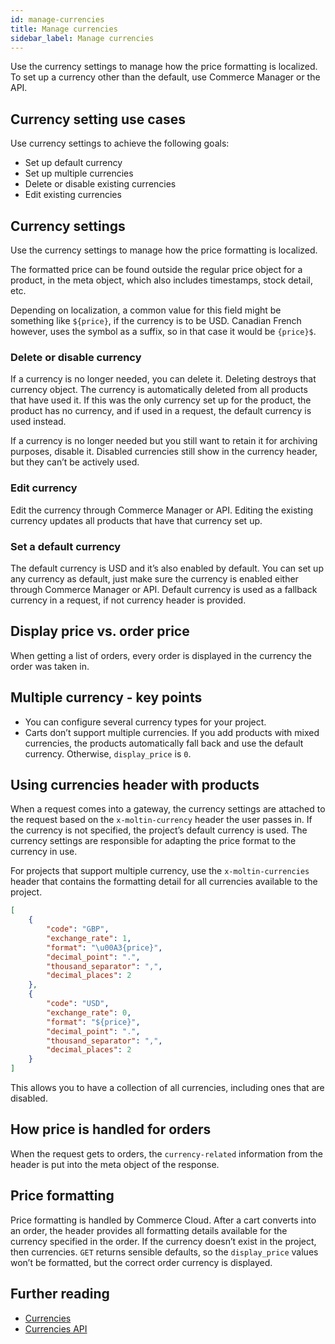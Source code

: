 ```yaml
---
id: manage-currencies
title: Manage currencies
sidebar_label: Manage currencies
---
```


Use the currency settings to manage how the price formatting is localized. To set up a currency other than the default, use Commerce Manager or the API.

## Currency setting use cases

Use currency settings to achieve the following goals:

- Set up default currency
- Set up multiple currencies
- Delete or disable existing currencies
- Edit existing currencies

## Currency settings

Use the currency settings to manage how the price formatting is localized.

The formatted price can be found outside the regular price object for a product, in the meta object, which also includes timestamps, stock detail, etc.

Depending on localization, a common value for this field might be something like `${price}`, if the currency is to be USD. Canadian French however, uses the symbol as a suffix, so in that case it would be `{price}$`.

### Delete or disable currency

If a currency is no longer needed, you can delete it. Deleting destroys that currency object. The currency is automatically deleted from all products that have used it. If this was the only currency set up for the product, the product has no currency, and if used in a request, the default currency is used instead.

If a currency is no longer needed but you still want to retain it for archiving purposes, disable it. Disabled currencies still show in the currency header, but they can’t be actively used.

### Edit currency

Edit the currency through Commerce Manager or API. Editing the existing currency updates all products that have that currency set up.

### Set a default currency

The default currency is USD and it’s also enabled by default. You can set up any currency as default, just make sure the currency is enabled either through Commerce Manager or API. Default currency is used as a fallback currency in a request, if not currency header is provided.

## Display price vs. order price

When getting a list of orders, every order is displayed in the currency the order was taken in.


## Multiple currency - key points

- You can configure several currency types for your project.
- Carts don’t support multiple currencies. If you add products with mixed currencies, the products automatically fall back and use the default currency. Otherwise, `display_price` is `0`.

## Using currencies header with products

When a request comes into a gateway, the currency settings are attached to the request based on the `x-moltin-currency` header the user passes in. If the currency is not specified, the project’s default currency is used. The currency settings are responsible for adapting the price format to the currency in use.

For projects that support multiple currency, use the `x-moltin-currencies` header that contains the formatting detail for all currencies available to the project.

```json
[
    {
        "code": "GBP",
        "exchange_rate": 1,
        "format": "\u00A3{price}",
        "decimal_point": ".",
        "thousand_separator": ",",
        "decimal_places": 2
    },
    {
        "code": "USD",
        "exchange_rate": 0,
        "format": "${price}",
        "decimal_point": ".",
        "thousand_separator": ",",
        "decimal_places": 2
    }
]
```

This allows you to have a collection of all currencies, including ones that are disabled.

## How price is handled for orders

When the request gets to orders, the `currency-related` information from the header is put into the meta object of the response.

## Price formatting

Price formatting is handled by Commerce Cloud. After a cart converts into an order, the header provides all formatting details available for the currency specified in the order. If the currency doesn’t exist in the project, then currencies. `GET` returns sensible defaults, so the `display_price` values won’t be formatted, but the correct order currency is displayed.

## Further reading

- [Currencies](../../concepts/currencies.md)
- [Currencies API](../../api/advanced/currencies/index.md)

